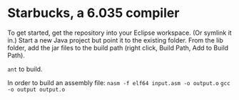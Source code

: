 Starbucks, a 6.035 compiler
===

To get started, get the repository into your Eclipse workspace. (Or symlink it
in.) Start a new Java project but point it to the existing folder. From the lib
folder, add the jar files to the build path (right click, Build Path, Add to
Build Path).

`ant` to build.

In order to build an assembly file:
`nasm -f elf64 input.asm -o output.o`
`gcc -o output output.o`
